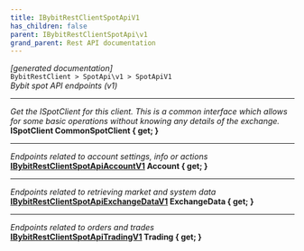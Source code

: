```yaml
---
title: IBybitRestClientSpotApiV1
has_children: false
parent: IBybitRestClientSpotApi\v1
grand_parent: Rest API documentation
---
```

*[generated documentation]*  
`BybitRestClient > SpotApi\v1 > SpotApiV1`  
*Bybit spot API endpoints (v1)*
  
***
*Get the ISpotClient for this client. This is a common interface which allows for some basic operations without knowing any details of the exchange.*  
**ISpotClient CommonSpotClient { get; }**  
***
*Endpoints related to account settings, info or actions*  
**[IBybitRestClientSpotApiAccountV1](IBybitRestClientSpotApiAccountV1.html) Account { get; }**  
***
*Endpoints related to retrieving market and system data*  
**[IBybitRestClientSpotApiExchangeDataV1](IBybitRestClientSpotApiExchangeDataV1.html) ExchangeData { get; }**  
***
*Endpoints related to orders and trades*  
**[IBybitRestClientSpotApiTradingV1](IBybitRestClientSpotApiTradingV1.html) Trading { get; }**  
